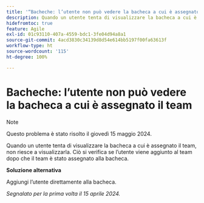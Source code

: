 ```yaml
---
title: '“Bacheche: l’utente non può vedere la bacheca a cui è assegnato il team”'
description: Quando un utente tenta di visualizzare la bacheca a cui è assegnato il team, non riesce a visualizzarla. Ciò si verifica se l’utente viene aggiunto al team dopo che il team è stato assegnato alla bacheca.
hidefromtoc: true
feature: Agile
exl-id: 01c93110-407a-4559-bdc1-3fe04d94a8a1
source-git-commit: 4acd3830c34139d8d54e614bb5197f00fa63613f
workflow-type: ht
source-wordcount: '115'
ht-degree: 100%

---
```


# Bacheche: l’utente non può vedere la bacheca a cui è assegnato il team

>[!NOTE]
>
>Questo problema è stato risolto il giovedì 15 maggio 2024.

Quando un utente tenta di visualizzare la bacheca a cui è assegnato il team, non riesce a visualizzarla. Ciò si verifica se l’utente viene aggiunto al team dopo che il team è stato assegnato alla bacheca.

**Soluzione alternativa**

Aggiungi l’utente direttamente alla bacheca.

_Segnalato per la prima volta il 15 aprile 2024._
